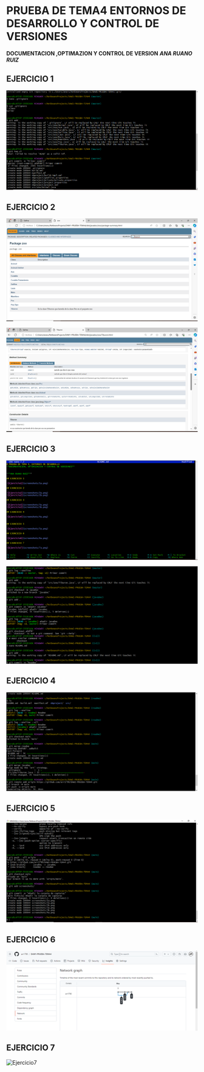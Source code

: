 # PRUEBA DE TEMA4 ENTORNOS DE DESARROLLO  Y CONTROL DE VERSIONES
**DOCUMENTACION ,OPTIMAZION Y CONTROL DE VERSION**
***ANA RUANO RUIZ***

## EJERCICIO 1

![Ejercicio1](screenshots/1a.png)



## EJERCICIO 2

![Ejercicio2](screenshots/2a.png)

![Ejercicio2](screenshots/2b.png)

## EJERCICIO 3

![Ejercicio3](screenshots/3a.png)

![Ejercicio3](screenshots/3b.png)
## EJERCICIO 4

![Ejercicio4](screenshots/4a.png)

## EJERCICIO 5

![Ejercicio5](screenshots/5a.png)

## EJERCICIO 6

![Ejercicio6](screenshots/6a.png)

## EJERCICIO 7

![Ejercicio7](screenshots/7a.png)
